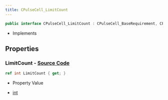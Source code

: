```yaml
---
title: CPulseCell_LimitCount
---
```


```csharp
public interface CPulseCell_LimitCount : CPulseCell_BaseRequirement, CPulseCell_Base, ISchemaClass<CPulseCell_Base>, ISchemaClass<CPulseCell_BaseRequirement>, ISchemaClass<CPulseCell_LimitCount>, ISchemaField, ISchemaClass, INativeHandle
```

- Implements

## Properties

### **LimitCount** - [Source Code](https://github.com/swiftly-solution/swiftlys2/blob/main/managed/src/SwiftlyS2.Generated/Schemas/Interfaces/CPulseCell_LimitCount.cs#L16)

```csharp
ref int LimitCount { get; }
```

- Property Value

- [int](https://learn.microsoft.com/dotnet/api/system.int32)

